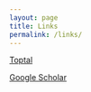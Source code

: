```yaml
---
layout: page
title: Links
permalink: /links/
---
```


[Toptal](https://www.toptal.com/resume/samuel-rohrer)

[Google Scholar](https://scholar.google.com/citations?user=TeTdbWsAAAAJ&hl=en)
